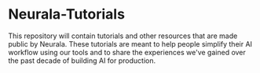 # Neurala-Tutorials
This repository will contain tutorials and other resources that are made public by Neurala. 
These tutorials are meant to help people simplify their AI workflow using our tools and to share the experiences we've gained over the past decade of building AI for production.
